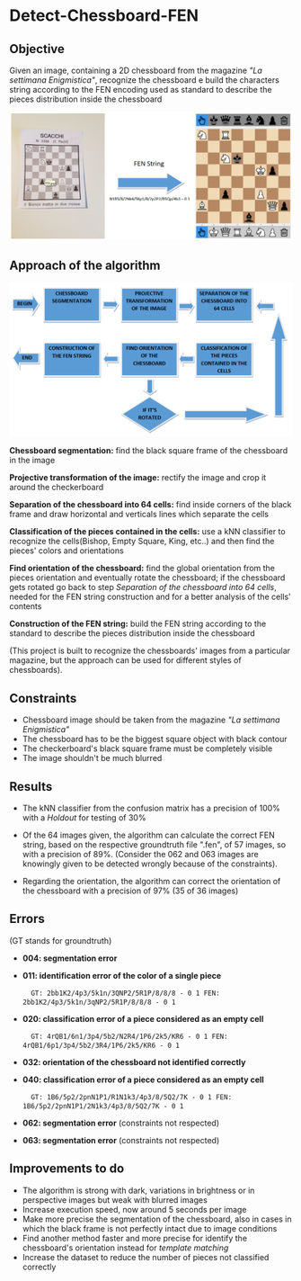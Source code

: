 # Detect-Chessboard-FEN

## Objective ##
Given an image, containing a 2D chessboard from the magazine _"La settimana Enigmistica"_, recognize the chessboard e build the characters string according to the FEN encoding used as standard to describe the pieces distribution inside the chessboard

![Objective](/Imgs/Objective.png)

## Approach of the algorithm ##

![Approach](/Imgs/Approach.png)

__Chessboard segmentation:__ find the black square frame of the chessboard in the image

__Projective transformation of the image:__ rectify the image and crop it around the checkerboard

__Separation of the chessboard into 64 cells:__ find inside corners of the black frame and draw horizontal and verticals lines which separate the cells

__Classification of the pieces contained in the cells:__ use a kNN classifier to recognize the cells(Bishop, Empty Square, King, etc..) and then find the pieces' colors and orientations

__Find orientation of the chessboard:__ find the global orientation from the pieces orientation and eventually rotate the chessboard; if the chessboard gets rotated go back to step _Separation of the chessboard into 64 cells_, needed for the FEN string construction and for a better analysis of the cells' contents

__Construction of the FEN string:__ build the FEN string according to the standard to describe the pieces distribution inside the chessboard

(This project is built to recognize the chessboards' images from a particular magazine, but the approach can be used for different styles of chessboards).

## Constraints ##
- Chessboard image should be taken from the magazine _"La settimana Enigmistica"_
- The chessboard has to be the biggest square object with black contour
- The checkerboard's black square frame must be completely visible
- The image shouldn't be much blurred

## Results ##
- The kNN classifier from the confusion matrix has a precision of 100% with a _Holdout_ for testing of 30%

- Of the 64 images given, the algorithm can calculate the correct FEN string, based on the respective groundtruth file ".fen", of 57 images, so with a precision of 89%. (Consider the 062 and 063 images are knowingly given to be detected wrongly because of the constraints).

- Regarding the orientation, the algorithm can correct the orientation of the chessboard with a precision of 97% (35 of 36 images)

## Errors ##
(GT stands for groundtruth)
- __004: segmentation error__ 
- __011: identification error of the color of a single piece__

        GT: 2bb1K2/4p3/5k1n/3QNP2/5R1P/8/8/8 - 0 1 FEN: 2bb1K2/4p3/5k1n/3qNP2/5R1P/8/8/8 - 0 1
        
- __020: classification error of a piece considered as an empty cell__

        GT: 4rQB1/6n1/3p4/5b2/N2R4/1P6/2k5/KR6 - 0 1 FEN: 4rQB1/6p1/3p4/5b2/3R4/1P6/2k5/KR6 - 0 1
        
- __032: orientation of the chessboard not identified correctly__
- __040: classification error of a piece considered as an empty cell__

        GT: 1B6/5p2/2pnN1P1/R1N1k3/4p3/8/5Q2/7K - 0 1 FEN: 1B6/5p2/2pnN1P1/2N1k3/4p3/8/5Q2/7K - 0 1
        
- __062: segmentation error__ (constraints not respected)
- __063: segmentation error__ (constraints not respected)

## Improvements to do ##
- The algorithm is strong with dark, variations in brightness or in perspective images but weak with blurred images
- Increase execution speed, now around 5 seconds per image
- Make more precise the segmentation of the chessboard, also in cases in which the black frame is not perfectly intact due to image conditions
- Find another method faster and more precise for identify the chessboard's orientation instead for _template matching_
- Increase the dataset to reduce the number of pieces not classified correctly
